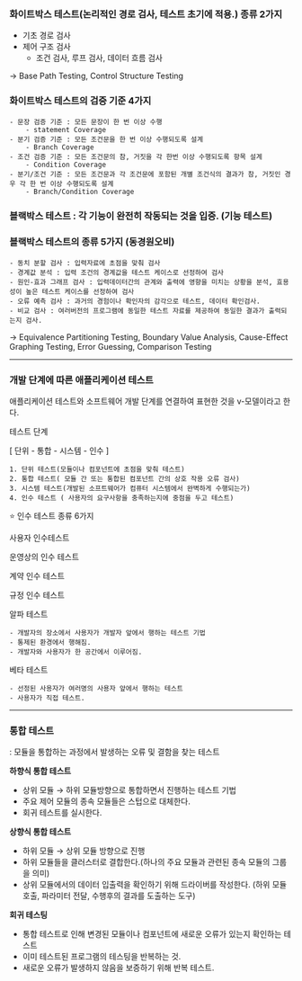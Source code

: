 ### 화이트박스 테스트(논리적인 경로 검사, 테스트 초기에 적용.) 종류 2가지

- 기초 경로 검사
- 제어 구조 검사
    - 조건 검사, 루프 검사, 데이터 흐름 검사

→ Base Path Testing, Control Structure Testing

### 화이트박스 테스트의 검증 기준 4가지

    - 문장 검증 기준 : 모든 문장이 한 번 이상 수행
        - statement Coverage
    - 분기 검증 기준 : 모든 조건문을 한 번 이상 수행되도록 설계
        - Branch Coverage
    - 조건 검증 기준 : 모든 조건문의 참, 거짓을 각 한번 이상 수행되도록 항목 설계
        - Condition Coverage
    - 분기/조건 기준 : 모든 조건문과 각 조건문에 포함된 개별 조건식의 결과가 참, 거짓인 경우 각 한 번 이상 수행되도록 설계
        - Branch/Condition Coverage

### 블랙박스 테스트 : 각 기능이 완전히 작동되는 것을 입증. (기능 테스트)

### 블랙박스 테스트의 종류 5가지 (동경원오비)

    - 동치 분할 검사 : 입력자료에 초점을 맞춰 검사
    - 경계값 분석 : 입력 조건의 경계값을 테스트 케이스로 선정하여 검사
    - 원인-효과 그래프 검사 : 입력데이터간의 관계와 출력에 영향을 미치는 상황을 분석, 효용성이 높은 테스트 케이스를 선정하여 검사
    - 오류 예측 검사 : 과거의 경험이나 확인자의 감각으로 테스트, 데이터 확인검사.
    - 비교 검사 : 여러버전의 프로그램에 동일한 테스트 자료를 제공하여 동일한 결과가 출력되는지 검사.

  → Equivalence Partitioning Testing, Boundary Value Analysis, Cause-Effect Graphing Testing, Error Guessing, Comparison Testing

---

### 개발 단계에 따른 애플리케이션 테스트

애플리케이션 테스트와 소프트웨어 개발 단계를 연결하여 표현한 것을 v-모델이라고 한다.

테스트 단계
 

  [ 단위 - 통합 - 시스템 - 인수 ]

    1. 단위 테스트(모듈이나 컴포넌트에 초점을 맞춰 테스트)
    2. 통합 테스트( 모듈 간 또는 통합된 컴포넌트 간의 상호 작용 오류 검사)
    3. 시스템 테스트(개발된 소프트웨어가 컴퓨터 시스템에서 완벽하게 수행되는가)
    4. 인수 테스트 ( 사용자의 요구사항을 충족하는지에 중점을 두고 테스트)

⭐ 인수 테스트 종류 6가지


  사용자 인수테스트

  운영상의 인수 테스트

  계약 인수 테스트

  규정 인수 테스트

  알파 테스트

    - 개발자의 장소에서 사용자가 개발자 앞에서 행하는 테스트 기법
    - 통제된 환경에서 행해짐.
    - 개발자와 사용자가 한 공간에서 이루어짐.

  베타 테스트

    - 선정된 사용자가 여러명의 사용자 앞에서 행하는 테스트
    - 사용자가 직접 테스트.

---

### 통합 테스트

: 모듈을 통합하는 과정에서 발생하는 오류 및 결함을 찾는 테스트

**하향식 통합 테스트**

- 상위 모듈 → 하위 모듈방향으로 통합하면서 진행하는 테스트 기법
- 주요 제어 모듈의 종속 모듈들은 스텁으로 대체한다.
- 회귀 테스트를 실시한다.

**상향식 통합 테스트**

- 하위 모듈 → 상위 모듈 방향으로 진행
- 하위 모듈들을 클러스터로 결합한다.(하나의 주요 모듈과 관련된 종속 모듈의 그룹을 의미)
- 상위 모듈에서의 데이터 입출력을 확인하기 위해 드라이버를 작성한다. (하위 모듈 호출, 파라미터 전달, 수행후의 결과를 도출하는 도구)

**회귀 테스팅**

- 통합 테스트로 인해 변경된 모듈이나 컴포넌트에 새로운 오류가 있는지 확인하는 테스트
- 이미 테스트된 프로그램의 테스팅을 반복하는 것.
- 새로운 오류가 발생하지 않음을 보증하기 위해 반복 테스트.